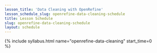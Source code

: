 ```yaml
---
lesson_title: 'Data Cleaning with OpenRefine'
lesson_schedule_slug: openrefine-data-cleaning-schedule
title: Lesson Schedule
slug: openrefine-data-cleaning-schedule
layout: schedule
---
```

{% include syllabus.html  name="openrefine-data-cleaning" start_time=0 %}